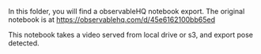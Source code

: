 In this folder, you will find a observableHQ notebook export. The original notebook is at https://observablehq.com/d/45e6162100bb65ed

This notebook takes a video served from local drive or s3, and export pose detected.